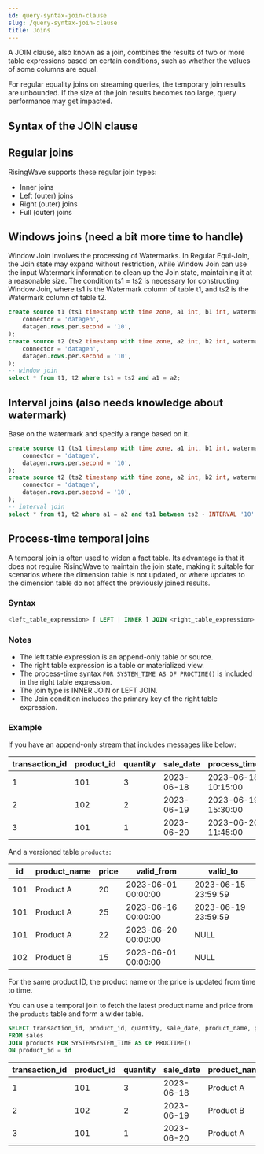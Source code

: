 ```yaml
---
id: query-syntax-join-clause
slug: /query-syntax-join-clause
title: Joins
---
```


A JOIN clause, also known as a join, combines the results of two or more table expressions based on certain conditions, such as whether the values of some columns are equal.

For regular equality joins on streaming queries, the temporary join results are unbounded. If the size of the join results becomes too large, query performance may get impacted.

## Syntax of the JOIN clause

## Regular joins

RisingWave supports these regular join types:

- Inner joins
- Left (outer) joins
- Right (outer) joins
- Full (outer) joins

## Windows joins (need a bit more time to handle)

Window Join involves the processing of Watermarks. In Regular Equi-Join, the Join state may expand without restriction, while Window Join can use the input Watermark information to clean up the Join state, maintaining it at a reasonable size. The condition ts1 = ts2 is necessary for constructing Window Join, where ts1 is the Watermark column of table t1, and ts2 is the Watermark column of table t2.

```sql
create source t1 (ts1 timestamp with time zone, a1 int, b1 int, watermark for ts1 as ts1 - INTERVAL '1' SECOND) with (
    connector = 'datagen',
    datagen.rows.per.second = '10',
);
create source t2 (ts2 timestamp with time zone, a2 int, b2 int, watermark for ts2 as ts2 - INTERVAL '1' SECOND) with (
    connector = 'datagen',
    datagen.rows.per.second = '10',
);
-- window join
select * from t1, t2 where ts1 = ts2 and a1 = a2;
```

## Interval joins (also needs knowledge about watermark)

Base on the watermark and specify a range based on it.

```sql
create source t1 (ts1 timestamp with time zone, a1 int, b1 int, watermark for ts1 as ts1 - INTERVAL '1' SECOND) with (
    connector = 'datagen',
    datagen.rows.per.second = '10',
);
create source t2 (ts2 timestamp with time zone, a2 int, b2 int, watermark for ts2 as ts2 - INTERVAL '1' SECOND) with (
    connector = 'datagen',
    datagen.rows.per.second = '10',
);
-- interval join
select * from t1, t2 where a1 = a2 and ts1 between ts2 - INTERVAL '10' SECOND and ts2 + INTERVAL '15' SECOND;
```

## Process-time temporal joins

A temporal join is often used to widen a fact table. Its advantage is that it does not require RisingWave to maintain the join state, making it suitable for scenarios where the dimension table is not updated, or where updates to the dimension table do not affect the previously joined results.

### Syntax

```sql
<left_table_expression> [ LEFT | INNER ] JOIN <right_table_expression> FOR SYSTEM_TIME AS OF PROCTIME() ON <join_conditions>;
```

### Notes

- The left table expression is an append-only table or source.
- The right table expression is a table or materialized view.
- The process-time syntax `FOR SYSTEM_TIME AS OF PROCTIME()` is included in the right table expression.
- The join type is INNER JOIN or LEFT JOIN.
- The Join condition includes the primary key of the right table expression.

### Example

If you have an append-only stream that includes messages like below:

| transaction_id | product_id | quantity | sale_date  | process_time        |
|----------------|------------|----------|------------|---------------------|
| 1              | 101        | 3        | 2023-06-18 | 2023-06-18 10:15:00 |
| 2              | 102        | 2        | 2023-06-19 | 2023-06-19 15:30:00 |
| 3              | 101        | 1        | 2023-06-20 | 2023-06-20 11:45:00 |

And a versioned table `products`:

| id | product_name | price | valid_from          | valid_to            |
|------------|--------------|-------|---------------------|---------------------|
| 101        | Product A    | 20    | 2023-06-01 00:00:00 | 2023-06-15 23:59:59 |
| 101        | Product A    | 25    | 2023-06-16 00:00:00 | 2023-06-19 23:59:59 |
| 101        | Product A    | 22    | 2023-06-20 00:00:00 | NULL                |
| 102        | Product B    | 15    | 2023-06-01 00:00:00 | NULL                |

For the same product ID, the product name or the price is updated from time to time.

You can use a temporal join to fetch the latest product name and price from the `products` table and form a wider table.

```sql
SELECT transaction_id, product_id, quantity, sale_date, product_name, price 
FROM sales
JOIN products FOR SYSTEMSYSTEM_TIME AS OF PROCTIME()
ON product_id = id
```

| transaction_id | product_id | quantity | sale_date  | product_name | price |
|----------------|------------|----------|------------|--------------|-------|
| 1              | 101        | 3        | 2023-06-18 | Product A    | 25    |
| 2              | 102        | 2        | 2023-06-19 | Product B    | 15    |
| 3              | 101        | 1        | 2023-06-20 | Product A    | 22    |
